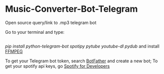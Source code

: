 # Music-Converter-Bot-Telegram
Open source query/link to .mp3 telegram bot

Go to your terminal and type:
##
*pip install python-telegram-bot spotipy pytube youtube-dl pydub* and install [FFMPEG](https://ffmpeg.org/download.html)

To get your Telegram bot token, search [BotFather](https://t.me/BotFather) and create a new bot;
To get your spotify api keys, go [Spotify for Developers](https://developer.spotify.com/dashboard)
